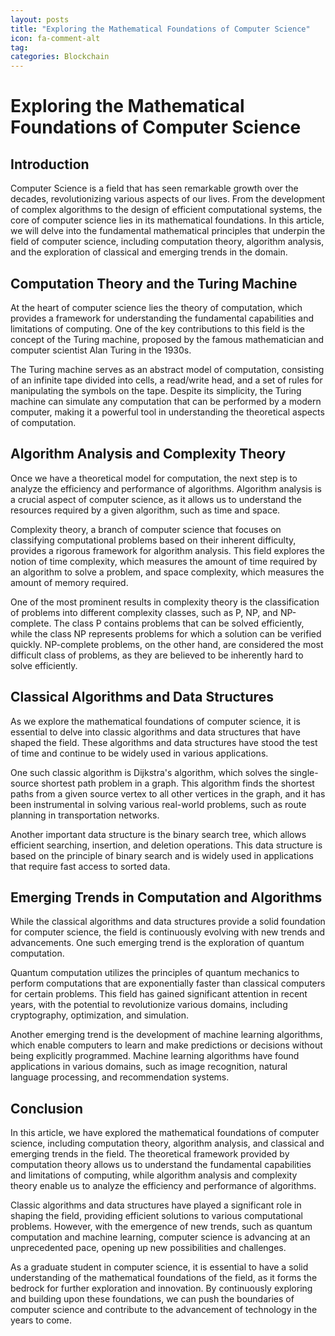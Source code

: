 ```yaml
---
layout: posts
title: "Exploring the Mathematical Foundations of Computer Science"
icon: fa-comment-alt
tag:      
categories: Blockchain
---
```



# Exploring the Mathematical Foundations of Computer Science

## Introduction

Computer Science is a field that has seen remarkable growth over the decades, revolutionizing various aspects of our lives. From the development of complex algorithms to the design of efficient computational systems, the core of computer science lies in its mathematical foundations. In this article, we will delve into the fundamental mathematical principles that underpin the field of computer science, including computation theory, algorithm analysis, and the exploration of classical and emerging trends in the domain.

## Computation Theory and the Turing Machine

At the heart of computer science lies the theory of computation, which provides a framework for understanding the fundamental capabilities and limitations of computing. One of the key contributions to this field is the concept of the Turing machine, proposed by the famous mathematician and computer scientist Alan Turing in the 1930s.

The Turing machine serves as an abstract model of computation, consisting of an infinite tape divided into cells, a read/write head, and a set of rules for manipulating the symbols on the tape. Despite its simplicity, the Turing machine can simulate any computation that can be performed by a modern computer, making it a powerful tool in understanding the theoretical aspects of computation.

## Algorithm Analysis and Complexity Theory

Once we have a theoretical model for computation, the next step is to analyze the efficiency and performance of algorithms. Algorithm analysis is a crucial aspect of computer science, as it allows us to understand the resources required by a given algorithm, such as time and space.

Complexity theory, a branch of computer science that focuses on classifying computational problems based on their inherent difficulty, provides a rigorous framework for algorithm analysis. This field explores the notion of time complexity, which measures the amount of time required by an algorithm to solve a problem, and space complexity, which measures the amount of memory required.

One of the most prominent results in complexity theory is the classification of problems into different complexity classes, such as P, NP, and NP-complete. The class P contains problems that can be solved efficiently, while the class NP represents problems for which a solution can be verified quickly. NP-complete problems, on the other hand, are considered the most difficult class of problems, as they are believed to be inherently hard to solve efficiently.

## Classical Algorithms and Data Structures

As we explore the mathematical foundations of computer science, it is essential to delve into classic algorithms and data structures that have shaped the field. These algorithms and data structures have stood the test of time and continue to be widely used in various applications.

One such classic algorithm is Dijkstra's algorithm, which solves the single-source shortest path problem in a graph. This algorithm finds the shortest paths from a given source vertex to all other vertices in the graph, and it has been instrumental in solving various real-world problems, such as route planning in transportation networks.

Another important data structure is the binary search tree, which allows efficient searching, insertion, and deletion operations. This data structure is based on the principle of binary search and is widely used in applications that require fast access to sorted data.

## Emerging Trends in Computation and Algorithms

While the classical algorithms and data structures provide a solid foundation for computer science, the field is continuously evolving with new trends and advancements. One such emerging trend is the exploration of quantum computation.

Quantum computation utilizes the principles of quantum mechanics to perform computations that are exponentially faster than classical computers for certain problems. This field has gained significant attention in recent years, with the potential to revolutionize various domains, including cryptography, optimization, and simulation.

Another emerging trend is the development of machine learning algorithms, which enable computers to learn and make predictions or decisions without being explicitly programmed. Machine learning algorithms have found applications in various domains, such as image recognition, natural language processing, and recommendation systems.

## Conclusion

In this article, we have explored the mathematical foundations of computer science, including computation theory, algorithm analysis, and classical and emerging trends in the field. The theoretical framework provided by computation theory allows us to understand the fundamental capabilities and limitations of computing, while algorithm analysis and complexity theory enable us to analyze the efficiency and performance of algorithms.

Classic algorithms and data structures have played a significant role in shaping the field, providing efficient solutions to various computational problems. However, with the emergence of new trends, such as quantum computation and machine learning, computer science is advancing at an unprecedented pace, opening up new possibilities and challenges.

As a graduate student in computer science, it is essential to have a solid understanding of the mathematical foundations of the field, as it forms the bedrock for further exploration and innovation. By continuously exploring and building upon these foundations, we can push the boundaries of computer science and contribute to the advancement of technology in the years to come.